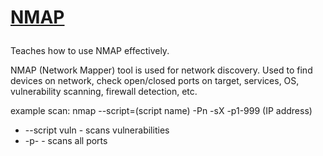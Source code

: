 <h1>
  
  [NMAP](https://tryhackme.com/room/furthernmap)
</h1>

Teaches how to use NMAP effectively.

NMAP (Network Mapper) tool is used for network discovery. Used to find devices on network, check open/closed ports on target, services, OS, vulnerability scanning, firewall detection, etc.

example scan:
nmap --script=(script name) -Pn -sX -p1-999 (IP address)

* --script vuln - scans vulnerabilities
* -p- - scans all ports
